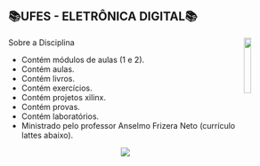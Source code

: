 

## 📚UFES - ELETRÔNICA DIGITAL📚
<img align="right" width="16%" src="https://user-images.githubusercontent.com/80075307/220129072-48d5ff96-a10d-4e0b-9024-9374bee2c0c2.svg">

Sobre a Disciplina
  * Contém módulos de aulas (1 e 2). 
  * Contém aulas.
  * Contém livros.
  * Contém exercícios.
  * Contém projetos xilinx.
  * Contém provas.
  * Contém laboratórios.
  * Ministrado pelo professor Anselmo Frizera Neto (currículo lattes abaixo).
  
<div align="center">
    <a href="http://lattes.cnpq.br/8928890008799265" target="_blank"
      ><img
        src="https://img.shields.io/badge/-Currículo Lattes-%230077B5?style=for-the-badge&logo=linkedin&logoColor=white"
        target="_blank"
  </div>
